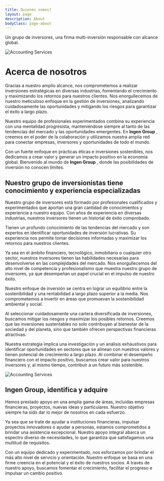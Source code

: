 ```yaml
---
title: Quienes somos?
layout: page
description: About
bodyClass: page-about
---
```


Un grupo de inversores, una firma multi-inversión responsable con alcance global.

![Accounting Services](/victoryjacklimited/images/whatis.jpg)

# Acerca de nosotros

Gracias a nuestro amplio alcance, nos comprometemos a realizar inversiones estratégicas en diversas industrias, fomentando el crecimiento y maximizando los retornos para nuestros clientes. Nos enorgullecemos de nuestro meticuloso enfoque en la gestión de inversiones, analizando cuidadosamente las oportunidades y mitigando los riesgos para garantizar el éxito a largo plazo.

Nuestro equipo de profesionales experimentados combina su experiencia con una mentalidad progresista, manteniéndose siempre al tanto de las tendencias del mercado y las oportunidades emergentes. En **Ingen Group** , creemos en el poder de la colaboración y utilizamos nuestra amplia red para conectar empresas, inversores y oportunidades de todo el mundo.

Con un fuerte enfoque en prácticas éticas e inversiones sostenibles, nos dedicamos a crear valor y generar un impacto positivo en la economía global. Bienvenido al mundo de **Ingen Group** , donde las posibilidades de inversión no conocen límites.

## Nuestro grupo de inversionistas tiene conocimiento y experiencia especializadas

Nuestro grupo de inversores está formado por profesionales cualificados y experimentados que aportan una gran cantidad de conocimientos y experiencia a nuestro equipo. Con años de experiencia en diversas industrias, nuestros inversores tienen un historial de éxito comprobado.

Tienen un profundo conocimiento de las tendencias del mercado y son expertos en identificar oportunidades de inversión lucrativas. Su experiencia nos permite tomar decisiones informadas y maximizar los retornos para nuestros clientes.

Ya sea en el ámbito financiero, tecnológico, inmobiliario o cualquier otro sector, nuestros inversores tienen las habilidades necesarias para desenvolverse en las complejidades del mercado. Nos enorgullecemos del alto nivel de competencia y profesionalismo que muestra nuestro grupo de inversores, ya que desempeñan un papel crucial en el impulso de nuestro éxito.

Nuestro enfoque de inversión se centra en lograr un equilibrio entre la sostenibilidad y una rentabilidad a largo plazo superior a la media. Nos comprometemos a invertir en áreas que promuevan la sostenibilidad ambiental y social.

Al seleccionar cuidadosamente una cartera diversificada de inversiones, buscamos mitigar los riesgos y maximizar los posibles retornos. Creemos que las inversiones sustentables no solo contribuyen al bienestar de la sociedad y del planeta, sino que también ofrecen perspectivas financieras atractivas.

Nuestra estrategia implica una investigación y un análisis exhaustivos para identificar oportunidades en sectores que se alinean con nuestros valores y tienen potencial de crecimiento a largo plazo. Al combinar el desempeño financiero con el impacto positivo, buscamos crear valor para nuestros inversores y, al mismo tiempo, contribuir a un futuro más sostenible.

![Accounting Services](/victoryjacklimited/images/whatis.jpg)

## Ingen Group, identifica y adquire

Hemos prestado apoyo en una amplia gama de áreas, incluidas empresas financieras, proyectos, nuevas ideas y particulares. Nuestro objetivo siempre ha sido dar lo mejor de nosotros en cada esfuerzo.

Ya sea que se trate de ayudar a instituciones financieras, impulsar proyectos innovadores o ayudar a personas, estamos comprometidos a brindar una asistencia excepcional. Nuestro apoyo integral abarca un espectro diverso de necesidades, lo que garantiza que satisfagamos una multitud de requisitos.

Con un equipo dedicado y experimentado, nos esforzamos por brindar el más alto nivel de servicio y orientación. Nuestro enfoque se basa en una firme creencia en el potencial y el éxito de nuestros socios. A través de nuestro apoyo, buscamos fomentar el crecimiento, facilitar el progreso e impulsar un cambio positivo.
